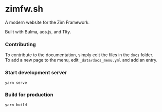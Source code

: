 # zimfw.sh
A modern website for the Zim Framework.

Built with Bulma, aos.js, and 11ty.

### Contributing
To contribute to the documentation, simply edit the files in the `docs` folder. 
To add a new page to the menu, edit `_data/docs_menu.yml` and add an entry.

### Start development server
```
yarn serve
```

### Build for production
```
yarn build
```

